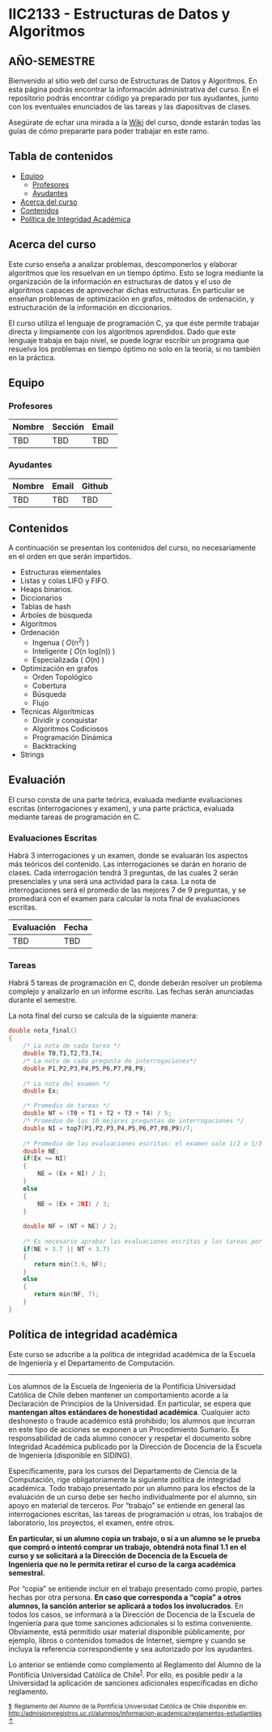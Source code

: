 # IIC2133 - Estructuras de Datos y Algoritmos
## AÑO-SEMESTRE

Bienvenido al sitio web del curso de Estructuras de Datos y Algoritmos. En esta página podrás encontrar la información administrativa del curso. En el repositorio podrás encontrar código ya preparado por tus ayudantes, junto con los eventuales enunciados de las tareas y las diapositivas de clases.

Asegúrate de echar una mirada a la [Wiki](https://github.com/IIC2133-PUC/2020-1/wiki) del curso, donde estarán todas las guías de cómo prepararte para poder trabajar en este ramo.

## Tabla de contenidos
 * [Equipo](#equipo)
     * [Profesores](#profesores)
     * [Ayudantes](#ayudantes)
 * [Acerca del curso](#acerca-del-curso) 
 * [Contenidos](#contenidos)
 * [Política de Integridad Académica](#política-de-integridad-académica)

## Acerca del curso

Este curso enseña a analizar problemas, descomponerlos y elaborar algoritmos que los resuelvan en un tiempo óptimo. Esto se logra mediante la organización de la información en estructuras de datos y el uso de algoritmos capaces de aprovechar dichas estructuras. En particular se enseñan problemas de optimización en grafos, métodos de ordenación, y estructuración de la información en diccionarios.

El curso utiliza el lenguaje de programación C, ya que éste permite trabajar directa y limpiamente con los algoritmos aprendidos. Dado que este lenguaje trabaja en bajo nivel, se puede lograr escribir un programa que resuelva los problemas en tiempo óptimo no solo en la teoría, si no también en la práctica.
     
## Equipo

### Profesores

| Nombre               |  Sección         |  Email         |
|:-------------------- |:--------------|:--------------|
| TBD | TBD | TBD |


### Ayudantes

| Nombre                | Email       | Github |
|:--------------------- |:-------------| :---------|
| TBD | TBD | TBD |

## Contenidos

A continuación se presentan los contenidos del curso, no necesariamente en el orden en que serán impartidos.

* Estructuras elementales
 * Listas y colas LIFO y FIFO.
 * Heaps binarios.
* Diccionarios
 * Tablas de hash
 * Árboles de búsqueda
* Algoritmos
 * Ordenación
      * Ingenua ( *O*(n<sup>2</sup>) )
      * Inteligente ( *O*(n log(n)) )
      * Especializada ( *O*(n) )
 * Optimización en grafos
      * Orden Topológico
      * Cobertura
      * Búsqueda
      * Flujo
 * Técnicas Algorítmicas
      * Dividir y conquistar
      * Algoritmos Codiciosos
      * Programación Dinámica
      * Backtracking
* Strings

## Evaluación

El curso consta de una parte teórica, evaluada mediante evaluaciones escritas (interrogaciones y examen), y una parte práctica, evaluada mediante tareas de programación en C.

### Evaluaciones Escritas

Habrá 3 interrogaciones y un examen, donde se evaluarán los aspectos más teóricos del contenido. Las interrogaciones se darán en horario de clases. Cada interrogación tendrá 3 preguntas, de las cuales 2 serán presenciales y una será una actividad para la casa. La nota de interrogaciones será el promedio de las mejores 7 de 9 preguntas, y se promediará con el examen para calcular la nota final de evaluaciones escritas.

| Evaluación | Fecha |
|:----------|:----------|
| TBD | TBD |


### Tareas

Habrá 5 tareas de programación en C, donde deberán resolver un problema complejo y analizarlo en un informe escrito. Las fechas serán anunciadas durante el semestre.

La nota final del curso se calcula de la siguiente manera:

```c++
double nota_final()
{
    /* La nota de cada tarea */
    double T0,T1,T2,T3,T4;    
    /* La nota de cada pregunta de interrogaciones*/
    double P1,P2,P3,P4,P5,P6,P7,P8,P9;
    
    /* La nota del examen */
    double Ex;

    /* Promedio de tareas */
    double NT = (T0 + T1 + T2 + T3 + T4) / 5;
    /* Promedio de las 10 mejores preguntas de interrogaciones */
    double NI = top7(P1,P2,P3,P4,P5,P6,P7,P8,P9)/7;
    
    /* Promedio de las evaluaciones escritas: el examen vale 1/2 o 1/3 según convenga */
    double NE;
    if(Ex >= NI)
    {
        NE = (Ex + NI) / 2;
    }
    else
    {
        NE = (Ex + 2NI) / 3;
    }
    
    double NF = (NT + NE) / 2;
    
    /* Es necesario aprobar las evaluaciones escritas y las tareas por separado para aprobar el curso */
    if(NE < 3.7 || NT < 3.7)
    {
       return min(3.9, NF);
    }
    else
    {
       return min(NF, 7);
    }
}
```

## Política de integridad académica

Este curso se adscribe a la política de integridad académica de la Escuela de Ingeniería y el Departamento de Computación.

---

Los alumnos de la Escuela de Ingeniería de la Pontificia Universidad Católica de Chile deben mantener un comportamiento acorde a la Declaración de Principios de la Universidad.  En particular, se espera que **mantengan altos estándares de honestidad académica**.  Cualquier acto deshonesto o fraude académico está prohibido; los alumnos que incurran en este tipo de acciones se exponen a un Procedimiento Sumario. Es responsabilidad de cada alumno conocer y respetar el documento sobre Integridad Académica publicado por la Dirección de Docencia de la Escuela de Ingeniería (disponible en SIDING).

Específicamente, para los cursos del Departamento de Ciencia de la Computación, rige obligatoriamente la siguiente política de integridad académica. Todo trabajo presentado por un alumno para los efectos de la evaluación de un curso debe ser hecho individualmente por el alumno, sin apoyo en material de terceros.  Por “trabajo” se entiende en general las interrogaciones escritas, las tareas de programación u otras, los trabajos de laboratorio, los proyectos, el examen, entre otros.

**En particular, si un alumno copia un trabajo, o si a un alumno se le prueba que compró o intentó comprar un trabajo, obtendrá nota final 1.1 en el curso y se solicitará a la Dirección de Docencia de la Escuela de Ingeniería que no le permita retirar el curso de la carga académica semestral.**

Por “copia” se entiende incluir en el trabajo presentado como propio, partes hechas por otra persona.  **En caso que corresponda a “copia” a otros alumnos, la sanción anterior se aplicará a todos los involucrados**.  En todos los casos, se informará a la Dirección de Docencia de la Escuela de Ingeniería para que tome sanciones adicionales si lo estima conveniente. Obviamente, está permitido usar material disponible públicamente, por ejemplo, libros o contenidos tomados de Internet, siempre y cuando se incluya la referencia correspondiente y sea autorizado por los ayudantes.

Lo anterior se entiende como complemento al Reglamento del Alumno de la Pontificia Universidad Católica de 
Chile<sup><a name="pucCLBack">[1](#pucCL)</a></sup>.  Por ello, es posible pedir a la Universidad la aplicación de sanciones adicionales especificadas en dicho reglamento.

<sub>**<a name="pucCL">[1](#pucCL)</a>**: Reglamento del Alumno de la Pontificia Universidad Católica de Chile disponible en: http://admisionyregistros.uc.cl/alumnos/informacion-academica/reglamentos-estudiantiles [&#8593;](#pucCLBack)</sub>
